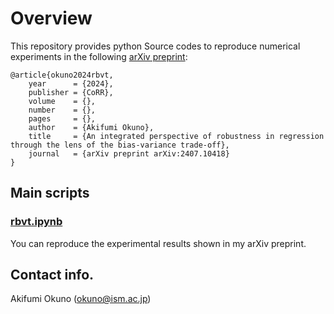 # Overview
This repository provides python Source codes to reproduce numerical experiments in the following <a href="https://arxiv.org/abs/2407.10418">arXiv preprint</a>:

```
@article{okuno2024rbvt,
    year      = {2024},
    publisher = {CoRR},
    volume    = {},
    number    = {},
    pages     = {},
    author    = {Akifumi Okuno},
    title     = {An integrated perspective of robustness in regression through the lens of the bias-variance trade-off},
    journal   = {arXiv preprint arXiv:2407.10418}
}
```

## Main scripts
### <a href="https://github.com/oknakfm/RBVT/blob/main/rbvt.ipynb">rbvt.ipynb</a>
You can reproduce the experimental results shown in my arXiv preprint. 

## Contact info.
Akifumi Okuno (okuno@ism.ac.jp)


